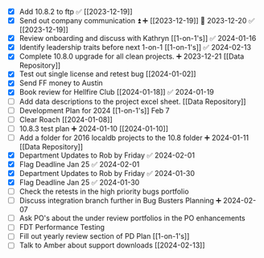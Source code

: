 - [x] Add 10.8.2 to ftp ✅ [[2023-12-19]] 
- [x] Send out company communication ⏫ ➕ [[2023-12-19]] 📅 2023-12-20 ✅ [[2023-12-19]]
- [x] Review onboarding and discuss with Kathryn [[1-on-1's]] ✅ 2024-01-16
- [x] Identify leadership traits before next 1-on-1 [[1-on-1's]] ✅ 2024-02-13
- [x] Complete 10.8.0 upgrade for all clean projects. ➕ 2023-12-21 [[Data Repository]]
- [x] Test out single license and retest bug [[2024-01-02]]
- [x] Send FF money to Austin
- [x] Book review for Hellfire Club [[2024-01-18]] ✅ 2024-01-19
- [ ] Add data descriptions to the project excel sheet. [[Data Repository]]
- [ ] Development Plan for 2024 [[1-on-1's]] Feb 7
- [ ] Clear Roach [[2024-01-08]]
- [ ] 10.8.3 test plan ➕ 2024-01-10 [[2024-01-10]]
- [ ] Add a folder for 2016 localdb projects to the 10.8 folder ➕ 2024-01-11 [[Data Repository]]
- [x] Department Updates to Rob by Friday ✅ 2024-02-01
- [x] Flag Deadline Jan 25 ✅ 2024-02-01
- [x] Department Updates to Rob by Friday ✅ 2024-01-30
- [x] Flag Deadline Jan 25 ✅ 2024-01-30
- [ ] Check the retests in the high priority bugs portfolio
- [ ] Discuss integration branch further in Bug Busters Planning ➕ 2024-02-07
- [ ] Ask PO's about the under review portfolios in the PO enhancements
- [ ] FDT Performance Testing
- [ ] Fill out yearly review section of PD Plan [[1-on-1's]]
- [ ] Talk to Amber about support downloads [[2024-02-13]]